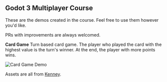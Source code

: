 ## Godot 3 Multiplayer Course

These are the demos created in the course. Feel free to use them however you'd like.

PRs with improvements are always welcomed.

**Card Game**
Turn based card game. The player who played the card with the highest value is the turn's winner. At the end, the player with more points wins.

![Card Game Demo](https://i.imgur.com/Rjq9nwx.png)

Assets are all from [Kenney](https://kenney.nl).